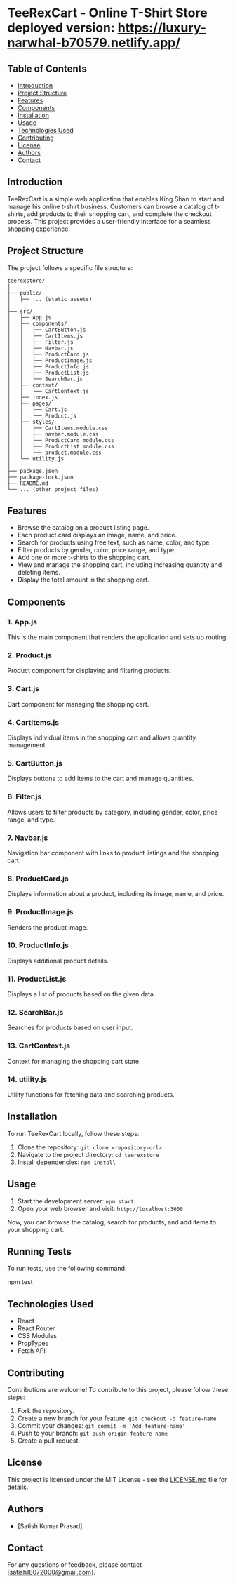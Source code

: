 # TeeRexCart - Online T-Shirt Store deployed version: https://luxury-narwhal-b70579.netlify.app/

## Table of Contents

- [Introduction](#introduction)
- [Project Structure](#project-structure)
- [Features](#features)
- [Components](#components)
- [Installation](#installation)
- [Usage](#usage)
- [Technologies Used](#technologies-used)
- [Contributing](#contributing)
- [License](#license)
- [Authors](#authors)
- [Contact](#contact)

## Introduction

TeeRexCart is a simple web application that enables King Shan to start and manage his online t-shirt business. Customers can browse a catalog of t-shirts, add products to their shopping cart, and complete the checkout process. This project provides a user-friendly interface for a seamless shopping experience.

## Project Structure

The project follows a specific file structure:

```
teerexstore/
│
├── public/
│   ├── ... (static assets)
│
├── src/
│   ├── App.js
│   ├── components/
│   │   ├── CartButton.js
│   │   ├── CartItems.js
│   │   ├── Filter.js
│   │   ├── Navbar.js
│   │   ├── ProductCard.js
│   │   ├── ProductImage.js
│   │   ├── ProductInfo.js
│   │   ├── ProductList.js
│   │   └── SearchBar.js
│   ├── context/
│   │   └── CartContext.js
│   ├── index.js
│   ├── pages/
│   │   ├── Cart.js
│   │   └── Product.js
│   ├── styles/
│   │   ├── CartItems.module.css
│   │   ├── navbar.module.css
│   │   ├── ProductCard.module.css
│   │   ├── ProductList.module.css
│   │   └── product.module.css
│   └── utility.js
│
├── package.json
├── package-lock.json
├── README.md
└── ... (other project files)
```

## Features

- Browse the catalog on a product listing page.
- Each product card displays an image, name, and price.
- Search for products using free text, such as name, color, and type.
- Filter products by gender, color, price range, and type.
- Add one or more t-shirts to the shopping cart.
- View and manage the shopping cart, including increasing quantity and deleting items.
- Display the total amount in the shopping cart.

## Components

### 1. App.js

This is the main component that renders the application and sets up routing.

### 2. Product.js

Product component for displaying and filtering products.

### 3. Cart.js

Cart component for managing the shopping cart.

### 4. CartItems.js

Displays individual items in the shopping cart and allows quantity management.

### 5. CartButton.js

Displays buttons to add items to the cart and manage quantities.

### 6. Filter.js

Allows users to filter products by category, including gender, color, price range, and type.

### 7. Navbar.js

Navigation bar component with links to product listings and the shopping cart.

### 8. ProductCard.js

Displays information about a product, including its image, name, and price.

### 9. ProductImage.js

Renders the product image.

### 10. ProductInfo.js

Displays additional product details.

### 11. ProductList.js

Displays a list of products based on the given data.

### 12. SearchBar.js

Searches for products based on user input.

### 13. CartContext.js

Context for managing the shopping cart state.

### 14. utility.js

Utility functions for fetching data and searching products.

## Installation

To run TeeRexCart locally, follow these steps:

1. Clone the repository: `git clone <repository-url>`
2. Navigate to the project directory: `cd teerexstore`
3. Install dependencies: `npm install`

## Usage

1. Start the development server: `npm start`
2. Open your web browser and visit: `http://localhost:3000`

Now, you can browse the catalog, search for products, and add items to your shopping cart.

## Running Tests

To run tests, use the following command:

npm test

## Technologies Used

- React
- React Router
- CSS Modules
- PropTypes
- Fetch API

## Contributing

Contributions are welcome! To contribute to this project, please follow these steps:

1. Fork the repository.
2. Create a new branch for your feature: `git checkout -b feature-name`
3. Commit your changes: `git commit -m 'Add feature-name'`
4. Push to your branch: `git push origin feature-name`
5. Create a pull request.

## License

This project is licensed under the MIT License - see the [LICENSE.md](LICENSE.md) file for details.

## Authors

- [Satish Kumar Prasad]

## Contact

For any questions or feedback, please contact [satish18072000@gmail.com].
